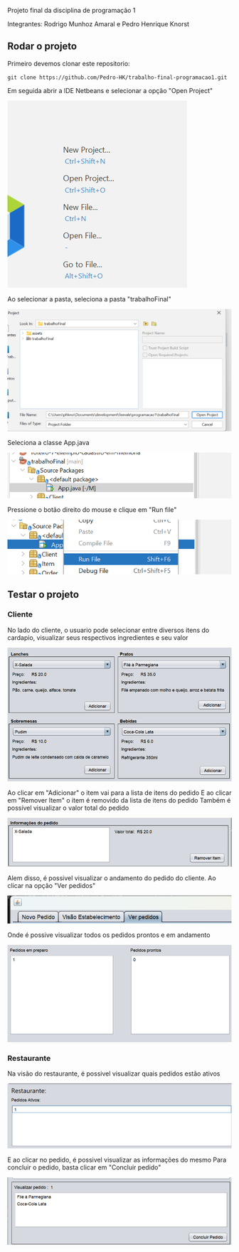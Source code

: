 Projeto final da disciplina de programação 1

Integrantes: Rodrigo Munhoz Amaral e Pedro Henrique Knorst

## Rodar o projeto

Primeiro devemos clonar este repositorio:

```
git clone https://github.com/Pedro-HK/trabalho-final-programacao1.git
```

Em seguida abrir a IDE Netbeans e selecionar a opção "Open Project"

![alt text](assets/image.png)

Ao selecionar a pasta, seleciona a pasta "trabalhoFinal"

![alt text](assets/image2.png)

Seleciona a classe App.java

![alt text](assets/image3.png)

Pressione o botão direito do mouse e clique em "Run file"

![alt text](assets/image4.png)

## Testar o projeto

### Cliente

No lado do cliente, o usuario pode selecionar entre diversos itens do cardapio, visualizar seus respectivos ingredientes e seu valor

![alt text](assets/image5.png)

Ao clicar em "Adicionar" o item vai para a lista de itens do pedido
E ao clicar em "Remover Item" o item é removido da lista de itens do pedido
Também é possível visualizar o valor total do pedido

![alt text](assets/image6.png)

Alem disso, é possivel visualizar o andamento do pedido do cliente. Ao clicar na opção "Ver pedidos"

![alt text](assets/image7.png)

Onde é possive visualizar todos os pedidos prontos e em andamento

![alt text](assets/image8.png)

### Restaurante

Na visão do restaurante, é possivel visualizar quais pedidos estão ativos

![alt text](assets/image9.png)

E ao clicar no pedido, é possivel visualizar as informações do mesmo
Para concluir o pedido, basta clicar em "Concluir pedido"

![alt text](assets/image10.png)